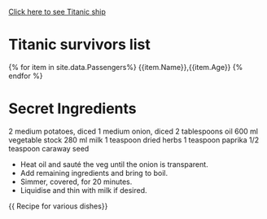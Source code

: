 
[Click here to see Titanic ship](https://upload.wikimedia.org/wikipedia/commons/thumb/f/fd/RMS_Titanic_3.jpg/1200px-RMS_Titanic_3.jpg)


# Titanic survivors list

{% for item in site.data.Passengers%}
{{item.Name}},{{item.Age}}
{% endfor %}


# Secret Ingredients
2 medium potatoes, diced
1 medium onion, diced
2 tablespoons oil
600 ml vegetable stock
280 ml milk
1 teaspoon dried herbs
1 teaspoon paprika
1/2 teaspoon caraway seed

 - Heat oil and sauté the veg until the onion is transparent.
 - Add remaining ingredients and bring to boil.
 - Simmer, covered, for 20 minutes.
 - Liquidise and thin with milk if desired.



<!DOCTYPE html>
<html lang="en">
<head></head>
<body>
<main>
<div>
{{ Recipe for various dishes}}
</div>
</main>
</body>
</html>
